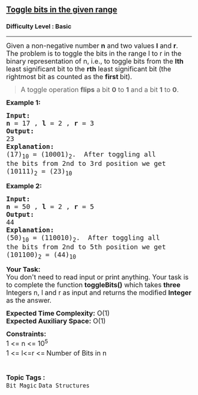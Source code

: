 <h2><a href="https://www.geeksforgeeks.org/problems/toggle-bits-given-range0952/1">Toggle bits in the given range</a></h2><h3>Difficulty Level : Basic</h3><hr><div class="problems_problem_content__Xm_eO"><p><span style="font-size: 18px;">Given a non-negative number <strong>n</strong> and two values <strong>l</strong> and <strong>r</strong>. The problem is to toggle the bits in the range l to r in the binary representation of n, i.e., to toggle bits from the <strong>lth</strong> least significant bit to the <strong>rth</strong> least significant bit (the rightmost bit as counted as the <strong>first </strong>bit).<br></span></p>
<blockquote>
<p><span style="font-size: 18px;">A toggle operation <strong>flips</strong> a bit <strong>0</strong> to <strong>1</strong> and a bit <strong>1</strong> to <strong>0</strong>.</span></p>
</blockquote>
<p><span style="font-size: 18px;"><strong>Example 1:</strong></span></p>
<pre><span style="font-size: 18px;"><strong>Input:</strong></span>
<span style="font-size: 18px;"><strong>n</strong> = 17 , <strong>l</strong> = 2 , <strong>r</strong> = 3</span>
<span style="font-size: 18px;"><strong>Output:</strong></span>
<span style="font-size: 18px;">23</span>
<span style="font-size: 18px;"><strong>Explanation:</strong></span>
<span style="font-size: 18px;">(17)<sub>10</sub> = (10001)<sub>2</sub>.  After toggling all
the bits from 2nd to 3rd position we get
(10111)<sub>2</sub> = (23)<sub>10</sub></span></pre>
<p><span style="font-size: 18px;"><strong>Example 2:</strong></span></p>
<pre><span style="font-size: 18px;"><strong>Input:</strong></span>
<span style="font-size: 18px;"><strong>n</strong> = 50 , <strong>l</strong> = 2 , <strong>r</strong> = 5</span>
<span style="font-size: 18px;"><strong>Output:</strong></span>
<span style="font-size: 18px;">44</span>
<span style="font-size: 18px;"><strong>Explanation:</strong></span>
<span style="font-size: 18px;">(50)<sub>10</sub> = (110010)<sub>2</sub>.  After toggling all
the bits from 2nd to 5th position we get
(101100)<sub>2</sub> = (44)<sub>10</sub></span></pre>
<p><span style="font-size: 18px;"><strong>Your Task:</strong><br>You don't need to read input or print anything. Your task is to complete the function <strong>toggleBits()</strong> which takes <strong>three </strong>Integers n, l and r as input and returns the modified <strong>Integer </strong>as the answer.</span></p>
<p><span style="font-size: 18px;"><strong>Expected Time Complexity:</strong> O(1)<br><strong>Expected Auxiliary Space:</strong> O(1)</span></p>
<p><span style="font-size: 18px;"><strong>Constraints:</strong></span><br><span style="font-size: 18px;">1 &lt;= n &lt;= 10<sup>5</sup><br>1 &lt;= l&lt;=r &lt;=<sup> </sup>Number of Bits in n</span></p></div><br><p><span style=font-size:18px><strong>Topic Tags : </strong><br><code>Bit Magic</code>&nbsp;<code>Data Structures</code>&nbsp;